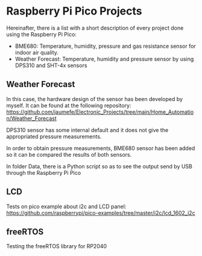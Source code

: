 # Raspberry Pi Pico Projects

Hereinafter, there is a list with a short description of every project done using the Raspberry Pi Pico:
* BME680: Temperature, humidity, pressure and gas resistance sensor for indoor air quality.
* Weather Forecast: Temperature, humidity and pressure sensor by using DPS310 and SHT-4x sensors

## Weather Forecast
In this case, the hardware design of the sensor has been developed by myself. It can be found at the following repository: https://github.com/jaumefe/Electronic_Projects/tree/main/Home_Automation/Weather_Forecast

DPS310 sensor has some internal default and it does not give the appropriated pressure measurements.

In order to obtain pressure measurements, BME680 sensor has been added so it can be compared the results of both sensors.

In folder Data, there is a Python script so as to see the output send by USB through the Raspberry Pi Pico

## LCD
Tests on pico example about i2c and LCD panel: https://github.com/raspberrypi/pico-examples/tree/master/i2c/lcd_1602_i2c

## freeRTOS
Testing the freeRTOS library for RP2040
